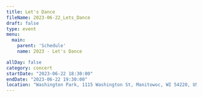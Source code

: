 ```yaml
---
title: Let's Dance
fileName: 2023-06-22_Lets_Dance
draft: false
type: event
menu: 
  main:
    parent: 'Schedule'
    name: 2023 - Let's Dance

allDay: false
category: concert
startDate: "2023-06-22 18:30:00"
endDate: "2023-06-22 19:30:00"
location: "Washington Park, 1115 Washington St, Manitowoc, WI 54220, USA"
---
```

